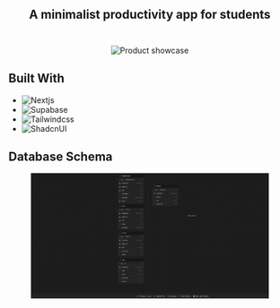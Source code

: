 <div align="center">
  <h2>
    A minimalist productivity app for students </br>
  <br />
  </h2>
</div>

<div align="center">
  <figure>
      <img src="public/mockup.png" alt="Product showcase" />
  </figure>
</div>

## Built With
* ![Nextjs](https://img.shields.io/badge/next%20js-000000?style=for-the-badge&logo=nextdotjs&logoColor=white)
* ![Supabase](https://img.shields.io/badge/Supabase-181818?style=for-the-badge&logo=supabase&logoColor=white)
* ![Tailwindcss](https://img.shields.io/badge/Tailwind_CSS-38B2AC?style=for-the-badge&logo=tailwind-css&logoColor=white)
* ![ShadcnUI](https://img.shields.io/badge/shadcn%2Fui-000000?style=for-the-badge&logo=shadcnui&logoColor=white)

## Database Schema

<div align="center">
  <figure>
      <img src="public/schema.png" alt="Product showcase" />
  </figure>
</div>
